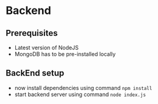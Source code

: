 # Backend

## Prerequisites

* Latest version of NodeJS
* MongoDB has to be pre-installed locally

## BackEnd setup

* now install dependencies using command `npm install`
* start backend server using command `node index.js`